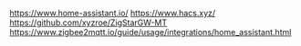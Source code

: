 https://www.home-assistant.io/
https://www.hacs.xyz/
https://github.com/xyzroe/ZigStarGW-MT
https://www.zigbee2mqtt.io/guide/usage/integrations/home_assistant.html
